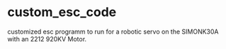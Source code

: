 # custom_esc_code
customized esc programm to run for a robotic servo on the SIMONK30A with an 2212 920KV Motor.

